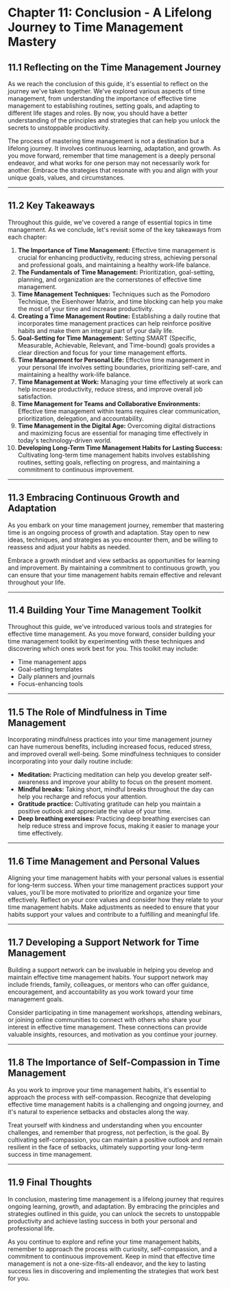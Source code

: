 # Chapter 11: Conclusion - A Lifelong Journey to Time Management Mastery

## 11.1 Reflecting on the Time Management Journey

As we reach the conclusion of this guide, it's essential to reflect on the journey we've taken together. We've explored various aspects of time management, from understanding the importance of effective time management to establishing routines, setting goals, and adapting to different life stages and roles. By now, you should have a better understanding of the principles and strategies that can help you unlock the secrets to unstoppable productivity.

The process of mastering time management is not a destination but a lifelong journey. It involves continuous learning, adaptation, and growth. As you move forward, remember that time management is a deeply personal endeavor, and what works for one person may not necessarily work for another. Embrace the strategies that resonate with you and align with your unique goals, values, and circumstances.

---

## 11.2 Key Takeaways

Throughout this guide, we've covered a range of essential topics in time management. As we conclude, let's revisit some of the key takeaways from each chapter:

1. **The Importance of Time Management:** Effective time management is crucial for enhancing productivity, reducing stress, achieving personal and professional goals, and maintaining a healthy work-life balance.  
2. **The Fundamentals of Time Management:** Prioritization, goal-setting, planning, and organization are the cornerstones of effective time management.  
3. **Time Management Techniques:** Techniques such as the Pomodoro Technique, the Eisenhower Matrix, and time blocking can help you make the most of your time and increase productivity.  
4. **Creating a Time Management Routine:** Establishing a daily routine that incorporates time management practices can help reinforce positive habits and make them an integral part of your daily life.  
5. **Goal-Setting for Time Management:** Setting SMART (Specific, Measurable, Achievable, Relevant, and Time-bound) goals provides a clear direction and focus for your time management efforts.  
6. **Time Management for Personal Life:** Effective time management in your personal life involves setting boundaries, prioritizing self-care, and maintaining a healthy work-life balance.  
7. **Time Management at Work:** Managing your time effectively at work can help increase productivity, reduce stress, and improve overall job satisfaction.  
8. **Time Management for Teams and Collaborative Environments:** Effective time management within teams requires clear communication, prioritization, delegation, and accountability.  
9. **Time Management in the Digital Age:** Overcoming digital distractions and maximizing focus are essential for managing time effectively in today's technology-driven world.  
10. **Developing Long-Term Time Management Habits for Lasting Success:** Cultivating long-term time management habits involves establishing routines, setting goals, reflecting on progress, and maintaining a commitment to continuous improvement.

---

## 11.3 Embracing Continuous Growth and Adaptation

As you embark on your time management journey, remember that mastering time is an ongoing process of growth and adaptation. Stay open to new ideas, techniques, and strategies as you encounter them, and be willing to reassess and adjust your habits as needed.

Embrace a growth mindset and view setbacks as opportunities for learning and improvement. By maintaining a commitment to continuous growth, you can ensure that your time management habits remain effective and relevant throughout your life.

---

## 11.4 Building Your Time Management Toolkit

Throughout this guide, we've introduced various tools and strategies for effective time management. As you move forward, consider building your time management toolkit by experimenting with these techniques and discovering which ones work best for you. This toolkit may include:  
- Time management apps  
- Goal-setting templates  
- Daily planners and journals  
- Focus-enhancing tools

---

## 11.5 The Role of Mindfulness in Time Management

Incorporating mindfulness practices into your time management journey can have numerous benefits, including increased focus, reduced stress, and improved overall well-being. Some mindfulness techniques to consider incorporating into your daily routine include:  
- **Meditation:** Practicing meditation can help you develop greater self-awareness and improve your ability to focus on the present moment.  
- **Mindful breaks:** Taking short, mindful breaks throughout the day can help you recharge and refocus your attention.  
- **Gratitude practice:** Cultivating gratitude can help you maintain a positive outlook and appreciate the value of your time.  
- **Deep breathing exercises:** Practicing deep breathing exercises can help reduce stress and improve focus, making it easier to manage your time effectively.

---

## 11.6 Time Management and Personal Values

Aligning your time management habits with your personal values is essential for long-term success. When your time management practices support your values, you'll be more motivated to prioritize and organize your time effectively. Reflect on your core values and consider how they relate to your time management habits. Make adjustments as needed to ensure that your habits support your values and contribute to a fulfilling and meaningful life.

---

## 11.7 Developing a Support Network for Time Management

Building a support network can be invaluable in helping you develop and maintain effective time management habits. Your support network may include friends, family, colleagues, or mentors who can offer guidance, encouragement, and accountability as you work toward your time management goals.

Consider participating in time management workshops, attending webinars, or joining online communities to connect with others who share your interest in effective time management. These connections can provide valuable insights, resources, and motivation as you continue your journey.

---

## 11.8 The Importance of Self-Compassion in Time Management

As you work to improve your time management habits, it's essential to approach the process with self-compassion. Recognize that developing effective time management habits is a challenging and ongoing journey, and it's natural to experience setbacks and obstacles along the way.

Treat yourself with kindness and understanding when you encounter challenges, and remember that progress, not perfection, is the goal. By cultivating self-compassion, you can maintain a positive outlook and remain resilient in the face of setbacks, ultimately supporting your long-term success in time management.

---

## 11.9 Final Thoughts

In conclusion, mastering time management is a lifelong journey that requires ongoing learning, growth, and adaptation. By embracing the principles and strategies outlined in this guide, you can unlock the secrets to unstoppable productivity and achieve lasting success in both your personal and professional life.

As you continue to explore and refine your time management habits, remember to approach the process with curiosity, self-compassion, and a commitment to continuous improvement. Keep in mind that effective time management is not a one-size-fits-all endeavor, and the key to lasting success lies in discovering and implementing the strategies that work best for you.

